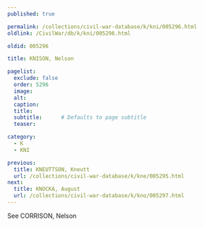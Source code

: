 ```yaml
---
published: true

permalink: /collections/civil-war-database/k/kni/005296.html
oldlink: /CivilWar/db/k/kni/005296.html

oldid: 005296

title: KNISON, Nelson

pagelist:
  exclude: false
  order: 5296
  image: 
  alt:
  caption:
  title:
  subtitle:      # Defaults to page subtitle
  teaser:

category: 
  - K 
  - KNI

previous:
  title: KNEUTTSON, Kneutt
  url: /collections/civil-war-database/k/kne/005295.html  
next:
  title: KNOCKA, August
  url: /collections/civil-war-database/k/kno/005297.html   
---
```

See CORRISON, Nelson